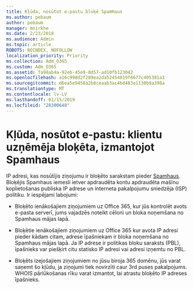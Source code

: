 ```yaml
---
title: Kļūda, nosūtot e-pastu bloķē SpamHaus
ms.author: pebaum
author: pebaum
manager: mnirkhe
ms.date: 2/23/2018
ms.audience: Admin
ms.topic: article
ROBOTS: NOINDEX, NOFOLLOW
localization_priority: Priority
ms.collection: Adm_O365
ms.custom: Adm_O365
ms.assetid: fa98ab4a-92eb-45e9-8d57-ad10fb123042
ms.openlocfilehash: a16c998d2f289ea2da52454819f6677c405381a1
ms.sourcegitcommit: d6ea5e9458a2b8ceaab3ac4bd483e1130b9a398a
ms.translationtype: MT
ms.contentlocale: lv-LV
ms.lasthandoff: 01/15/2019
ms.locfileid: "28300648"
---
```

# <a name="error-sending-email-client-host-blocked-using-spamhaus"></a>Kļūda, nosūtot e-pastu: klientu uzņēmēja bloķēta, izmantojot Spamhaus

IP adresi, kas nosūtījis ziņojumu ir bloķēto sarakstam pieder [Spamhaus](https://go.microsoft.com/fwlink/p/?linkid=123245). Bloķējis Spamhaus iemesli ietver apdraudēta kontu apdraudēta mašīnu koplietošanas publiska IP adrese un interneta pakalpojumu sniedzēja (ISP) politiku. Ir iespējami labojumi:
  
- Bloķēto ienākošajiem ziņojumiem uz Office 365, kur jūs kontrolēt avots e-pasta serverī, jums vajadzēs noteikt cēloni un bloka noņemšana no Spamhaus mājas lapā.
    
- Bloķētie ienākošajiem ziņojumiem uz Office 365 kur avota IP adresi pieder kādam citam, adrese īpašniekam ir bloka noņemšana no Spamhaus mājas lapā. Ja IP adrese ir politikas bloku saraksts (PBL), īpašnieks var piešķirt citu statisko IP adresi vai adresi izņemtu no PBL.
    
- Bloķēts izejošajiem ziņojumiem no jūsu biroja 365 domēnu, jūs varat saņemt šo kļūdu, ja ziņojumi tiek novirzīti caur 3rd puses pakalpojums. WHOIS pārlūkošanas rīku varat izmantot, lai atrastu bloķēto IP adreses īpašnieks.
    

